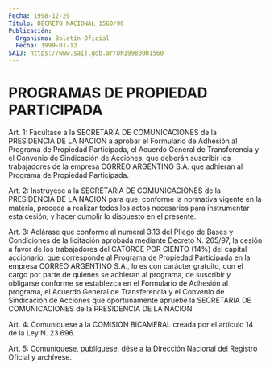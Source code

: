 ```yaml
---
Fecha: 1998-12-29
Título: DECRETO NACIONAL 1560/98
Publicación:
  Organismo: Boletín Oficial
  Fecha: 1999-01-12
SAIJ: https://www.saij.gob.ar/DN19980001560
---
```

# PROGRAMAS DE PROPIEDAD PARTICIPADA

<a id="1"></a>
Art. 1: Facúltase a la SECRETARIA DE COMUNICACIONES  de  la PRESIDENCIA DE LA  NACION  a  aprobar  el Formulario de Adhesión al Programa de Propiedad Participada, el Acuerdo General de Transferencia y el Convenio de Sindicación de Acciones, que deberán suscribir los trabajadores de la empresa  CORREO ARGENTINO S.A. que adhieran al Programa de Propiedad Participada.

<a id="2"></a>
Art.  2: Instrúyese  a  la  SECRETARIA DE COMUNICACIONES  de  la PRESIDENCIA DE LA NACION para que, conforme la normativa vigente en la  materia, proceda a realizar todos  los  actos  necesarios  para instrumentar  esta  cesión,  y  hacer  cumplir  lo  dispuesto en el presente.

<a id="3"></a>
Art. 3: Aclárase que conforme al numeral 3.13 del Pliego  de Bases y Condiciones de la licitación aprobada mediante Decreto N. 265/97, la cesión  a favor de los trabajadores del CATORCE POR CIENTO (14%) del capital  accionario,  que  corresponde al Programa de Propiedad Participada en la empresa CORREO ARGENTINO S.A., lo es con carácter gratuito,  con  el  cargo  por parte  de  quienes  se  adhieran  al programa, de suscribir y obligarse  conforme  se  establezca  en el Formulario    de  Adhesión  al  programa,  el  Acuerdo  General  de Transferencia  y   el  Convenio  de  Sindicación  de  Acciones  que oportunamente  apruebe   la  SECRETARIA  DE  COMUNICACIONES  de  la PRESIDENCIA DE LA NACION.

<a id="4"></a>
Art. 4: Comuníquese a la COMISION BICAMERAL creada por el artículo 14 de la Ley N. 23.696.

<a id="5"></a>
Art. 5: Comuníquese, publíquese, dése a la Dirección Nacional del Registro Oficial y archívese.